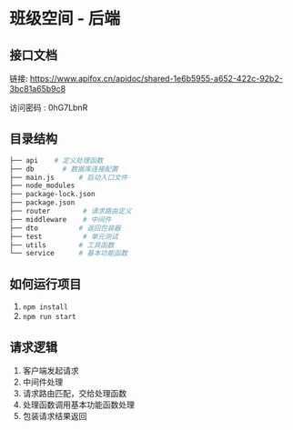 # 班级空间 - 后端

## 接口文档
链接: https://www.apifox.cn/apidoc/shared-1e6b5955-a652-422c-92b2-3bc81a65b9c8

访问密码 : 0hG7LbnR

## 目录结构

```sh
├── api    # 定义处理函数
├── db       # 数据库连接配置
├── main.js      # 启动入口文件
├── node_modules
├── package-lock.json
├── package.json
├── router        # 请求路由定义
├── middleware    # 中间件
├── dto          # 返回包装器
├── test          # 单元测试
├── utils        # 工具函数
└── service      # 基本功能函数
```

## 如何运行项目

1. `npm install`
2. `npm run start`

## 请求逻辑
1. 客户端发起请求
2. 中间件处理
3. 请求路由匹配，交给处理函数
4. 处理函数调用基本功能函数处理
5. 包装请求结果返回
